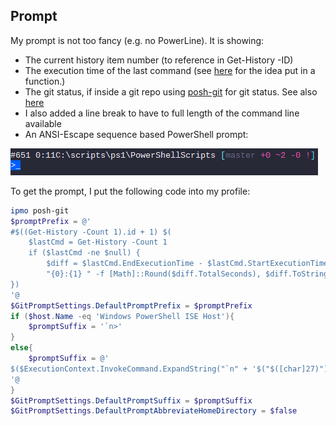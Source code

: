 ## Prompt

My prompt is not too fancy (e.g. no PowerLine). It is showing:
- The current history item number (to reference in Get-History -ID)
- The execution time of the last command (see [here](https://gist.github.com/kelleyma49/bd03dfa82c37438a01b1) for the idea put in a function.)
- The git status, if inside a git repo using [posh-git](https://github.com/dahlbyk/posh-git) for git status. See also [here](PowerShellUtilities.md)
- I also added a line break to have to full length of the command line available
- An ANSI-Escape sequence based PowerShell prompt:

![image](https://github.com/DBremen/MyPowerShellSetup/raw/master/screens/prompt.PNG)

To get the prompt, I put the following code into my profile:
```powershell
ipmo posh-git
$promptPrefix = @'
#$((Get-History -Count 1).id + 1) $( 
    $lastCmd = Get-History -Count 1
    if ($lastCmd -ne $null) {
        $diff = $lastCmd.EndExecutionTime - $lastCmd.StartExecutionTime
        "{0}:{1} " -f [Math]::Round($diff.TotalSeconds), $diff.ToString('ff')
})
'@
$GitPromptSettings.DefaultPromptPrefix = $promptPrefix
if ($host.Name -eq 'Windows PowerShell ISE Host'){
	$promptSuffix = '`n>'
}
else{
    $promptSuffix = @'
$($ExecutionContext.InvokeCommand.ExpandString("`n" + '$("$([char]27)")[22;38;5;15;48;5;27m' + ">" * ($nestedPromptLevel) + '>_$("$([char]27)")[0m')) 
'@
}
$GitPromptSettings.DefaultPromptSuffix = $promptSuffix
$GitPromptSettings.DefaultPromptAbbreviateHomeDirectory = $false
```

